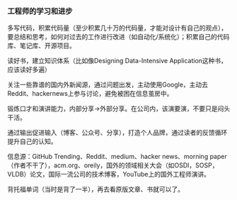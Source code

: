 ### 工程师的学习和进步

多写代码，积累代码量（至少积累几十万的代码量，才能对设计有自己的观点），要总结和思考，如何对过去的工作进行改进（如自动化/系统化）；积累自己的代码库、笔记库、开源项目。

读好书，建立知识体系（比如像Designing Data-Intensive Application这种书，应该读好多遍）

关注一些靠谱的国内外新闻源，通过问题出发，主动使用Google，主动去Reddit、hackernews上参与讨论，避免被困在信息茧房中。

锻炼口才和演讲能力，内部分享→外部分享。在公司内，该演要演，不要只是闷头干活。

通过输出促进输入（博客、公众号、分享），打造个人品牌，通过读者的反馈循环提升自己的认知。

信息源：GitHub Trending、Reddit、medium、hacker news、morning paper（作者不干了），acm.org、oreily，国外的领域相关大会（如OSDI，SOSP，VLDB）论文，国际一流公司的技术博客，YouTube上的国外工程师演讲。

背托福单词（当时是背了一半），再去看原版文章、书就可以了。